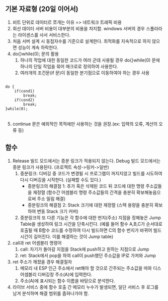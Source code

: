 ## 기본 자료형 (20일 이어서)
1. 비트 단위로 데이터르 쪼개는 이유 => 네트워크 트래픽 비용
2. 회선 데이터 서버 비용이 대부분의 비용을 차지함.  windows 서버의 경우 스풀라라는 라이센스를 사서 서비스한다.
3. 처음 서버 설계 시 동접자수를 기준으로 설계한다. 최적화를 지속적으로 하지 않으면 성능이 계속 하락한다.
4. do{}while(0); 문의 활용
	1) 하나의 작업에 대한 동일한 코드가 여러 군데 사용될 경우 do{}while(0) 문에 하나의 단일 작업을 묶어 매크로로 정의하여 사용한다.
	2) 여러개의 조건문(if 문)이 동일한 분기점으로 이동하여야 하는 경우 사용
<pre>
<code>
do {
	if(cond1)
		break;
	if(cond2)
		break;
}while(0);
</code>
</pre>
5. continue 문은 예외적인 목적에만 사용하는 것을 권장.(ex: 입력의 오류, 계산의 오류 등)

## 함수
1. Release 빌드 모드에서는 증분 링크가 적용되지 않는다. Debug 빌드 모드에서는 증분 링크가 사용된다. (프로젝트 속성->링커->일반)
	1) 증분링크: 디버깅 중 코드가 변경될 시 프로그램이 꺼지지않고 빌드를 시도하여 다시 디버깅을 시작한다. (실패할 수도 있다.)
		* 증분링크의 해결점 1: 추가 혹은 삭제된 코드 뒤 코드에 대한 명령 주소값들을 재정렬 (함수간 어셈블리 명령 주소값들의 간격을 충분히 확보해놓음으로써 주소 밀림 해결)
		* 증분링크의 해결점 2: Stack 크기에 대한 재정렬 (스택 용량을 충분히 확보하여 변동 Stack 크기 커버)
	2) 증분링크의 또 다른 기능은 각 함수에 대한 번지(주소) 지점을 정해놓은 Jump Table을 생성하여 링크 시간을 단축시킨다. (예를 들어 함수 A,B,C가 순서대로 호출될 때 B함수 코드를 수정하여 다시 빌드하면 C의 함수 번지가 바뀌어 빌드 시간이 길어진다. 이를 해결하는 것이 Jump table)
2. call과 ret 어셈블리 명령어
	1) call: 자기가 돌아갈 지점을 Stack에 push하고 원하는 지점으로 Jump
	2) ret: Stack에서 pop을 하여 call이 push했던 주소값을 IP로 가져와 Jump
3. ret 주소가 깨졌을 경우 해결절차
	1) 메모리 내 ESP 인근 주소에서 ret해야 할 것으로 간주되는 주소값을 따와 디스어셈블리 디버깅창 주소(A)에 입력한다.
	2) 주소(A)에 표시되는 함수 이름을 바탕으로 분석한다.
4. 라이브 서비스 중에 함수 호출 간 메모리 누수가 발생되면, 일단 서비스 후 로그를 남겨 분석하며 해결 범위를 좁혀나가야 함.
